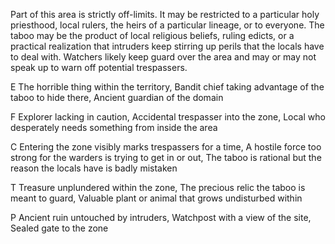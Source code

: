 Part of this area is strictly off-limits. It may be restricted to a particular holy priesthood, local rulers, the heirs of a particular lineage, or to everyone. The taboo may be the product of local religious beliefs, ruling edicts, or a practical realization that intruders keep stirring up perils that the locals have to deal with. Watchers likely keep guard over the area and may or may not speak up to warn off potential trespassers.

E The horrible thing within the territory, Bandit chief taking advantage of the taboo to hide there, Ancient guardian of the domain

F Explorer lacking in caution, Accidental trespasser into the zone, Local who desperately needs something from inside the area

C Entering the zone visibly marks trespassers for a time, A hostile force too strong for the warders is trying to get in or out, The taboo is rational but the reason the locals have is badly mistaken

T Treasure unplundered within the zone, The precious relic the taboo is meant to guard, Valuable plant or animal that grows undisturbed within

P Ancient ruin untouched by intruders, Watchpost with a view of the site, Sealed gate to the zone